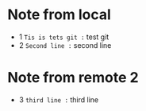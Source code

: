 # Note from local
- 1 `Tis is tets git :` test git
- 2 `Second line :` second line
# Note from remote 2
- 3 `third line :` third line

